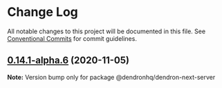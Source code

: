 # Change Log

All notable changes to this project will be documented in this file.
See [Conventional Commits](https://conventionalcommits.org) for commit guidelines.

## [0.14.1-alpha.6](https://github.com/dendronhq/dendron/compare/v0.14.1-alpha.5...v0.14.1-alpha.6) (2020-11-05)

**Note:** Version bump only for package @dendronhq/dendron-next-server
